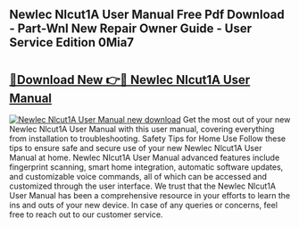 ## Newlec Nlcut1A User Manual Free Pdf Download - Part-WnI New Repair Owner Guide - User Service Edition 0Mia7

# <h2><a href="http://cf15481.oget.top/?id=Newlec+Nlcut1A+User+Manual">🔗Download New 👉🔴 Newlec Nlcut1A User Manual</a></h2>

[![Newlec Nlcut1A User Manual new download](https://i.imgur.com/5g1atiW.png)](http://cf15481.oget.top/?id=Newlec+Nlcut1A+User+Manual)
Get the most out of your new Newlec Nlcut1A User Manual with this user manual, covering everything from installation to troubleshooting. Safety Tips for Home Use Follow these tips to ensure safe and secure use of your new Newlec Nlcut1A User Manual at home. Newlec Nlcut1A User Manual advanced features include fingerprint scanning, smart home integration, automatic software updates, and customizable voice commands, all of which can be accessed and customized through the user interface. We trust that the Newlec Nlcut1A User Manual has been a comprehensive resource in your efforts to learn the ins and outs of your new device. In case of any queries or concerns, feel free to reach out to our customer service.
